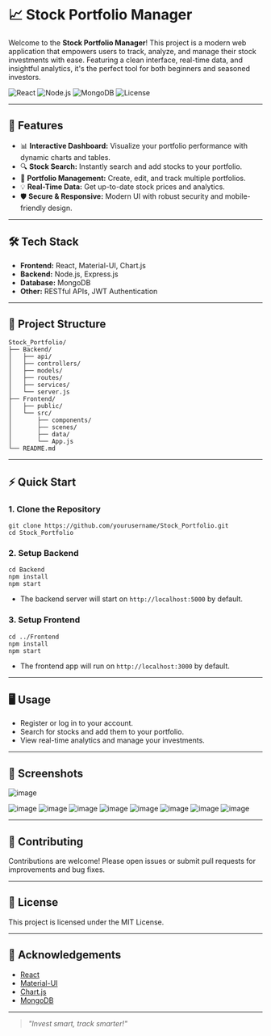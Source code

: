 # 📈 Stock Portfolio Manager

Welcome to the **Stock Portfolio Manager**! This project is a modern web application that empowers users to track, analyze, and manage their stock investments with ease. Featuring a clean interface, real-time data, and insightful analytics, it's the perfect tool for both beginners and seasoned investors.

![React](https://img.shields.io/badge/Frontend-React-blue?logo=react)
![Node.js](https://img.shields.io/badge/Backend-Node.js-green?logo=node.js)
![MongoDB](https://img.shields.io/badge/Database-MongoDB-brightgreen?logo=mongodb)
![License](https://img.shields.io/badge/license-MIT-blue.svg)

---

## 🚀 Features
- 📊 **Interactive Dashboard:** Visualize your portfolio performance with dynamic charts and tables.
- 🔍 **Stock Search:** Instantly search and add stocks to your portfolio.
- 🏦 **Portfolio Management:** Create, edit, and track multiple portfolios.
- 💡 **Real-Time Data:** Get up-to-date stock prices and analytics.
- 🛡️ **Secure & Responsive:** Modern UI with robust security and mobile-friendly design.

---

## 🛠️ Tech Stack
- **Frontend:** React, Material-UI, Chart.js
- **Backend:** Node.js, Express.js
- **Database:** MongoDB
- **Other:** RESTful APIs, JWT Authentication

---

## 📂 Project Structure
```
Stock_Portfolio/
├── Backend/
│   ├── api/
│   ├── controllers/
│   ├── models/
│   ├── routes/
│   ├── services/
│   └── server.js
├── Frontend/
│   ├── public/
│   └── src/
│       ├── components/
│       ├── scenes/
│       ├── data/
│       └── App.js
└── README.md
```

---

## ⚡ Quick Start

### 1. Clone the Repository
```
git clone https://github.com/yourusername/Stock_Portfolio.git
cd Stock_Portfolio
```

### 2. Setup Backend
```
cd Backend
npm install
npm start
```
- The backend server will start on `http://localhost:5000` by default.

### 3. Setup Frontend
```
cd ../Frontend
npm install
npm start
```
- The frontend app will run on `http://localhost:3000` by default.

---

## 🖥️ Usage
- Register or log in to your account.
- Search for stocks and add them to your portfolio.
- View real-time analytics and manage your investments.

---

## 🌟 Screenshots
![image](https://github.com/user-attachments/assets/07c70a8e-9859-459c-a288-7b121c423934)

![image](https://github.com/user-attachments/assets/ad50fe40-82d2-45ce-a820-6b9d440153b9)
![image](https://github.com/user-attachments/assets/1f9156b9-a139-45ef-91e0-cab267bc572c)
![image](https://github.com/user-attachments/assets/9dde5c0b-0fb0-4ed2-9c8e-51bd534465cc)
![image](https://github.com/user-attachments/assets/3fb5c5e9-dd63-4697-a22b-fea9ef80e53a)
![image](https://github.com/user-attachments/assets/4099f52f-f2a5-461d-b44b-139b004d97ea)
![image](https://github.com/user-attachments/assets/61b7f82a-7523-4d88-b08d-8b143b0b8fc3)
![image](https://github.com/user-attachments/assets/b165d718-26e9-4862-a055-17efa5f371be)
![image](https://github.com/user-attachments/assets/7f5e6ca0-adb6-4bbd-b8ce-1657b7fdff22)



---

## 🤝 Contributing
Contributions are welcome! Please open issues or submit pull requests for improvements and bug fixes.

---

## 📄 License
This project is licensed under the MIT License.

---

## 🙌 Acknowledgements
- [React](https://reactjs.org/)
- [Material-UI](https://mui.com/)
- [Chart.js](https://www.chartjs.org/)
- [MongoDB](https://www.mongodb.com/)

---

> _"Invest smart, track smarter!"_
